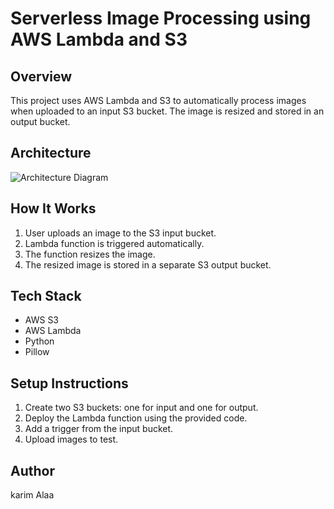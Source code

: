 # Serverless Image Processing using AWS Lambda and S3

## Overview
This project uses AWS Lambda and S3 to automatically process images when uploaded to an input S3 bucket. The image is resized and stored in an output bucket.

## Architecture
![Architecture Diagram](architecture-diagram.png)

## How It Works
1. User uploads an image to the S3 input bucket.
2. Lambda function is triggered automatically.
3. The function resizes the image.
4. The resized image is stored in a separate S3 output bucket.

## Tech Stack
- AWS S3
- AWS Lambda
- Python
- Pillow

## Setup Instructions
1. Create two S3 buckets: one for input and one for output.
2. Deploy the Lambda function using the provided code.
3. Add a trigger from the input bucket.
4. Upload images to test.

## Author
karim Alaa
